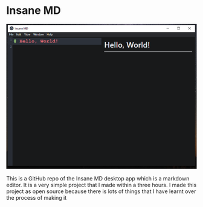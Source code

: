 # Insane MD

![screenshot](./doc/screenshot.png)

This is a GitHub repo of the Insane MD desktop app which is a markdown editor. It is a very simple project that I made within a three hours. I made this project as open source because there is lots of things that I have learnt over the process of making it
